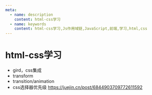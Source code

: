 ```yaml
---
meta:
  - name: description
    content: html-css学习
  - name: keywords
    content: html-css学习,Js作用域链,JavaScript,前端,学习,html,css
---
```

# html-css学习

+ gird，css集成
+ transform
+ transition/animation
+ css选择器优先级 https://juejin.cn/post/6844903709772611592
